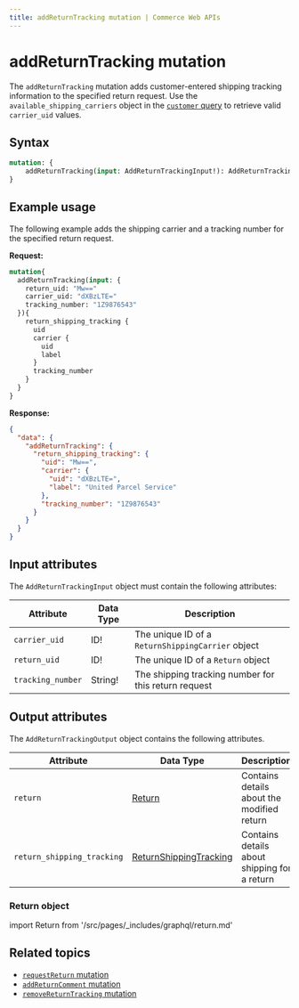 ```yaml
---
title: addReturnTracking mutation | Commerce Web APIs
---
```


# addReturnTracking mutation

The `addReturnTracking` mutation adds customer-entered shipping tracking information to the specified return request. Use the `available_shipping_carriers` object in the [`customer` query](../../customer/queries/customer.md) to retrieve valid `carrier_uid` values.

## Syntax

```graphql
mutation: {
    addReturnTracking(input: AddReturnTrackingInput!): AddReturnTrackingOutput
}
```

## Example usage

The following example adds the shipping carrier and a tracking number for the specified return request.

**Request:**

```graphql
mutation{
  addReturnTracking(input: {
    return_uid: "Mw=="
    carrier_uid: "dXBzLTE="
    tracking_number: "1Z9876543"
  }){
    return_shipping_tracking {
      uid
      carrier {
        uid
        label
      }
      tracking_number
    }
  }
}
```

**Response:**

```json
{
  "data": {
    "addReturnTracking": {
      "return_shipping_tracking": {
        "uid": "Mw==",
        "carrier": {
          "uid": "dXBzLTE=",
          "label": "United Parcel Service"
        },
        "tracking_number": "1Z9876543"
      }
    }
  }
}
```

## Input attributes

The `AddReturnTrackingInput` object must contain the following attributes:

Attribute |  Data Type | Description
--- | --- | ---
`carrier_uid`| ID! | The unique ID of a `ReturnShippingCarrier` object
`return_uid` | ID! | The unique ID of a `Return` object
`tracking_number` | String! | The shipping tracking number for this return request

## Output attributes

The `AddReturnTrackingOutput` object contains the following attributes.

Attribute |  Data Type | Description
--- | --- | ---
`return` | [Return](#return-object) | Contains details about the modified return
`return_shipping_tracking` | [ReturnShippingTracking](#returnshippingtracking-attributes) | Contains details about shipping for a return

### Return object

import Return from '/src/pages/_includes/graphql/return.md'

<Return />

## Related topics

*  [`requestReturn` mutation](request-return.md)
*  [`addReturnComment` mutation](add-return-comment.md)
*  [`removeReturnTracking` mutation](remove-return-tracking.md)
